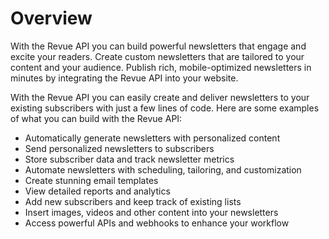 # Overview

With the Revue API you can build powerful newsletters that engage and excite
your readers. Create custom newsletters that are tailored to your content and
your audience. Publish rich, mobile-optimized newsletters in minutes by
integrating the Revue API into your website.

With the Revue API you can easily create and deliver newsletters to your
existing subscribers with just a few lines of code. Here are some examples of
what you can build with the Revue API:

- Automatically generate newsletters with personalized content
- Send personalized newsletters to subscribers
- Store subscriber data and track newsletter metrics
- Automate newsletters with scheduling, tailoring, and customization
- Create stunning email templates
- View detailed reports and analytics
- Add new subscribers and keep track of existing lists
- Insert images, videos and other content into your newsletters
- Access powerful APIs and webhooks to enhance your workflow
